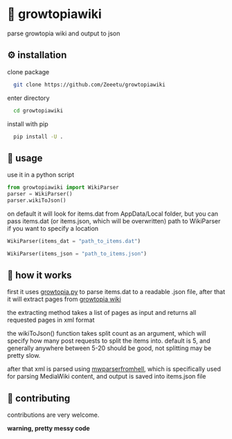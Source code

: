 # 📜 growtopiawiki

parse growtopia wiki and output to json

## ⚙️ installation

clone package

```bash
  git clone https://github.com/Zeeetu/growtopiawiki
```

enter directory

```bash
  cd growtopiawiki
```

install with pip

```bash
  pip install -U .
```

## 📙 usage

use it in a python script

```python
from growtopiawiki import WikiParser
parser = WikiParser()
parser.wikiToJson()
```

on default it will look for items.dat from AppData/Local folder, but you can pass items.dat (or items.json, which will be overwritten) path to WikiParser if you want to specify a location

```python
WikiParser(items_dat = "path_to_items.dat")
```

```python
WikiParser(items_json = "path_to_items.json")
```

## 🔎 how it works

first it uses [growtopia.py](https://github.com/kaJob-dev/growtopia.py) to parse items.dat to a readable .json file, after that it will extract pages from [growtopia wiki](https://growtopia.fandom.com/wiki/Growtopia_Wiki)

the extracting method takes a list of pages as input and returns all requested pages in xml format

the wikiToJson() function takes split count as an argument, which will specify how many post requests to split the items into. default is 5, and generally anywhere between 5-20 should be good, not splitting may be pretty slow.

after that xml is parsed using [mwparserfromhell](https://github.com/earwig/mwparserfromhell), which is specifically used for parsing MediaWiki content, and output is saved into items.json file

## 🏅 contributing

contributions are very welcome.

**warning, pretty messy code**
